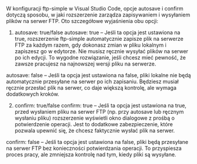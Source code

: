 W konfiguracji ftp-simple w Visual Studio Code, opcje autosave i confirm dotyczą sposobu, w jaki rozszerzenie zarządza zapisywaniem i wysyłaniem plików na serwer FTP. Oto szczegółowe wyjaśnienia obu opcji:

1. autosave: true/false
autosave: true – Jeśli ta opcja jest ustawiona na true, rozszerzenie ftp-simple automatycznie zapisze plik na serwerze FTP za każdym razem, gdy dokonasz zmian w pliku lokalnym i zapiszesz go w edytorze. Nie musisz ręcznie wysyłać plików na serwer po ich edycji. To wygodne rozwiązanie, jeśli chcesz mieć pewność, że zawsze pracujesz na najnowszej wersji pliku na serwerze.

autosave: false – Jeśli ta opcja jest ustawiona na false, pliki lokalne nie będą automatycznie przesyłane na serwer po ich zapisaniu. Będziesz musiał ręcznie przesłać plik na serwer, co daje większą kontrolę, ale wymaga dodatkowych kroków.

2. confirm: true/false
confirm: true – Jeśli ta opcja jest ustawiona na true, przed wysłaniem pliku na serwer FTP (np. przy autosave lub ręcznym wysłaniu pliku) rozszerzenie wyświetli okno dialogowe z prośbą o potwierdzenie operacji. Jest to dodatkowe zabezpieczenie, które pozwala upewnić się, że chcesz faktycznie wysłać plik na serwer.

confirm: false – Jeśli ta opcja jest ustawiona na false, pliki będą przesyłane na serwer FTP bez konieczności potwierdzania operacji. To przyspiesza proces pracy, ale zmniejsza kontrolę nad tym, kiedy pliki są wysyłane.
